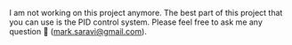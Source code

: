 
I am not working on this project anymore. The best part of this project that you can use is the PID control system. Please feel free to ask me any question 🙋 (mark.saravi@gmail.com).

